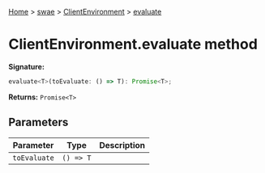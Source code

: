 [Home](./index) &gt; [swae](./swae.md) &gt; [ClientEnvironment](./swae.clientenvironment.md) &gt; [evaluate](./swae.clientenvironment.evaluate.md)

# ClientEnvironment.evaluate method


**Signature:**
```javascript
evaluate<T>(toEvaluate: () => T): Promise<T>;
```
**Returns:** `Promise<T>`

## Parameters

|  Parameter | Type | Description |
|  --- | --- | --- |
|  `toEvaluate` | `() => T` |  |


